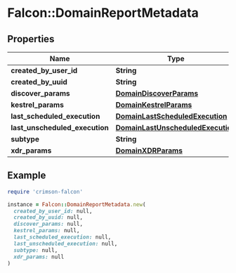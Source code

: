 # Falcon::DomainReportMetadata

## Properties

| Name | Type | Description | Notes |
| ---- | ---- | ----------- | ----- |
| **created_by_user_id** | **String** |  |  |
| **created_by_uuid** | **String** |  |  |
| **discover_params** | [**DomainDiscoverParams**](DomainDiscoverParams.md) |  | [optional] |
| **kestrel_params** | [**DomainKestrelParams**](DomainKestrelParams.md) |  | [optional] |
| **last_scheduled_execution** | [**DomainLastScheduledExecution**](DomainLastScheduledExecution.md) |  | [optional] |
| **last_unscheduled_execution** | [**DomainLastUnscheduledExecution**](DomainLastUnscheduledExecution.md) |  |  |
| **subtype** | **String** |  |  |
| **xdr_params** | [**DomainXDRParams**](DomainXDRParams.md) |  | [optional] |

## Example

```ruby
require 'crimson-falcon'

instance = Falcon::DomainReportMetadata.new(
  created_by_user_id: null,
  created_by_uuid: null,
  discover_params: null,
  kestrel_params: null,
  last_scheduled_execution: null,
  last_unscheduled_execution: null,
  subtype: null,
  xdr_params: null
)
```

